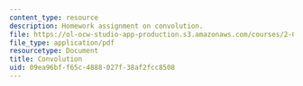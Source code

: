 ```yaml
---
content_type: resource
description: Homework assignment on convolution.
file: https://ol-ocw-studio-app-production.s3.amazonaws.com/courses/2-017j-design-of-electromechanical-robotic-systems-fall-2009/09ea96bff65c4888027f38af2fcc8508_MIT2_017JF09_p02.pdf
file_type: application/pdf
resourcetype: Document
title: Convolution
uid: 09ea96bf-f65c-4888-027f-38af2fcc8508
---
```

